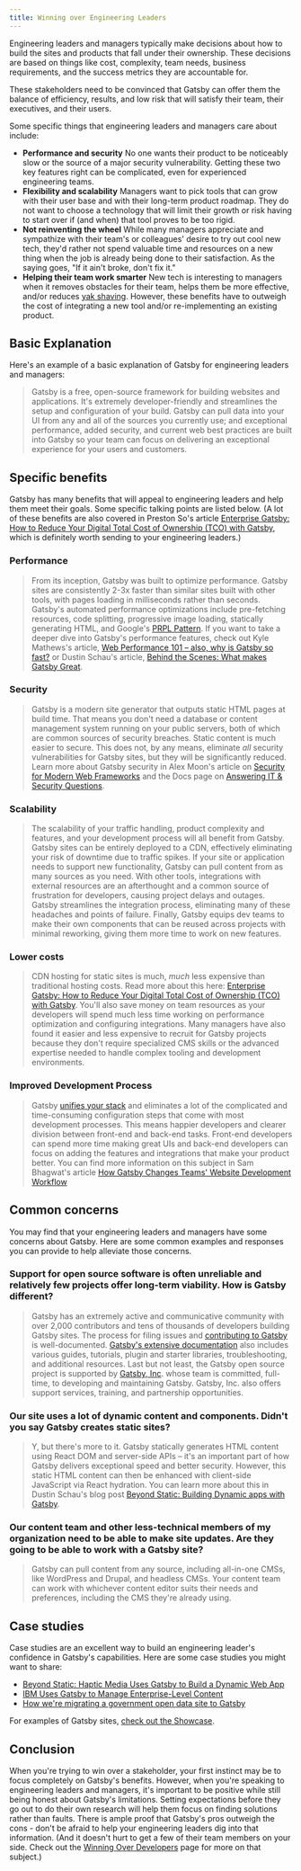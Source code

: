 ```yaml
---
title: Winning over Engineering Leaders
---
```


Engineering leaders and managers typically make decisions about how to build the sites and products that fall under their ownership. These decisions are based on things like cost, complexity, team needs, business requirements, and the success metrics they are accountable for.

These stakeholders need to be convinced that Gatsby can offer them the balance of efficiency, results, and low risk that will satisfy their team, their executives, and their users.

Some specific things that engineering leaders and managers care about include:

- **Performance and security** No one wants their product to be noticeably slow or the source of a major security vulnerability. Getting these two key features right can be complicated, even for experienced engineering teams.
- **Flexibility and scalability** Managers want to pick tools that can grow with their user base and with their long-term product roadmap. They do not want to choose a technology that will limit their growth or risk having to start over if (and when) that tool proves to be too rigid.
- **Not reinventing the wheel** While many managers appreciate and sympathize with their team's or colleagues' desire to try out cool new tech, they'd rather not spend valuable time and resources on a new thing when the job is already being done to their satisfaction. As the saying goes, "If it ain't broke, don't fix it."
- **Helping their team work smarter** New tech is interesting to managers when it removes obstacles for their team, helps them be more effective, and/or reduces [yak shaving](https://www.hanselman.com/blog/YakShavingDefinedIllGetThatDoneAsSoonAsIShaveThisYak.aspx). However, these benefits have to outweigh the cost of integrating a new tool and/or re-implementing an existing product.

## Basic Explanation

Here's an example of a basic explanation of Gatsby for engineering leaders and managers:

> Gatsby is a free, open-source framework for building websites and applications. It's extremely developer-friendly and streamlines the setup and configuration of your build. Gatsby can pull data into your UI from any and all of the sources you currently use; and exceptional performance, added security, and current web best practices are built into Gatsby so your team can focus on delivering an exceptional experience for your users and customers.

## Specific benefits

Gatsby has many benefits that will appeal to engineering leaders and help them meet their goals. Some specific talking points are listed below. (A lot of these benefits are also covered in Preston So's article [Enterprise Gatsby: How to Reduce Your Digital Total Cost of Ownership (TCO) with Gatsby](/blog/2019-05-15-enterprise-gatsby-how-to-reduce-your-digital-total-cost-of-ownership-with-gatsby/), which is definitely worth sending to your engineering leaders.)

### Performance

> From its inception, Gatsby was built to optimize performance. Gatsby sites are consistently 2-3x faster than similar sites built with other tools, with pages loading in milliseconds rather than seconds. Gatsby's automated performance optimizations include pre-fetching resources, code splitting, progressive image loading, statically generating HTML, and Google's [PRPL Pattern](/docs/prpl-pattern/). If you want to take a deeper dive into Gatsby's performance features, check out Kyle Mathews's article, [Web Performance 101 – also, why is Gatsby so fast?](/blog/2017-09-13-why-is-gatsby-so-fast/) or Dustin Schau's article, [Behind the Scenes: What makes Gatsby Great](/blog/2019-04-02-behind-the-scenes-what-makes-gatsby-great/).

### Security

> Gatsby is a modern site generator that outputs static HTML pages at build time. That means you don't need a database or content management system running on your public servers, both of which are common sources of security breaches. Static content is much easier to secure. This does not, by any means, eliminate _all_ security vulnerabilities for Gatsby sites, but they will be significantly reduced. Learn more about Gatsby security in Alex Moon's article on [Security for Modern Web Frameworks](/blog/2019-04-06-security-for-modern-web-frameworks/) and the Docs page on [Answering IT & Security Questions](/docs/answering-it-security/).

### Scalability

> The scalability of your traffic handling, product complexity and features, and your development process will all benefit from Gatsby. Gatsby sites can be entirely deployed to a CDN, effectively eliminating your risk of downtime due to traffic spikes. If your site or application needs to support new functionality, Gatsby can pull content from as many sources as you need. With other tools, integrations with external resources are an afterthought and a common source of frustration for developers, causing project delays and outages. Gatsby streamlines the integration process, eliminating many of these headaches and points of failure. Finally, Gatsby equips dev teams to make their own components that can be reused across projects with minimal reworking, giving them more time to work on new features.

### Lower costs

> CDN hosting for static sites is much, _much_ less expensive than traditional hosting costs. Read more about this here: [Enterprise Gatsby: How to Reduce Your Digital Total Cost of Ownership (TCO) with Gatsby](/blog/2019-05-15-enterprise-gatsby-how-to-reduce-your-digital-total-cost-of-ownership-with-gatsby/). You'll also save money on team resources as your developers will spend much less time working on performance optimization and configuring integrations. Many managers have also found it easier and less expensive to recruit for Gatsby projects because they don't require specialized CMS skills or the advanced expertise needed to handle complex tooling and development environments.

### Improved Development Process

> Gatsby [unifies your stack](/docs/sanitize-your-stack) and eliminates a lot of the complicated and time-consuming configuration steps that come with most development processes. This means happier developers and clearer division between front-end and back-end tasks. Front-end developers can spend more time making great UIs and back-end developers can focus on adding the features and integrations that make your product better. You can find more information on this subject in Sam Bhagwat's article [How Gatsby Changes Teams' Website Development Workflow](/blog/2018-04-25-how-gatsby-changes-teams-website-development-workflow/#architecture)

## Common concerns

You may find that your engineering leaders and managers have some concerns about Gatsby. Here are some common examples and responses you can provide to help alleviate those concerns.

### Support for open source software is often unreliable and relatively few projects offer long-term viability. How is Gatsby different?

> Gatsby has an extremely active and communicative community with over 2,000 contributors and tens of thousands of developers building Gatsby sites. The process for filing issues and [contributing to Gatsby](/contributing/) is well-documented. [Gatsby's extensive documentation](/docs/) also includes various guides, tutorials, plugin and starter libraries, troubleshooting, and additional resources. Last but not least, the Gatsby open source project is supported by [Gatsby, Inc](https://www.gatsbyjs.com/). whose team is committed, full-time, to developing and maintaining Gatsby. Gatsby, Inc. also offers support services, training, and partnership opportunities.

### Our site uses a lot of dynamic content and components. Didn't you say Gatsby creates static sites?

> Y, but there's more to it. Gatsby statically generates HTML content using React DOM and server-side APIs – it's an important part of how Gatsby delivers exceptional speed and better security. However, this static HTML content can then be enhanced with client-side JavaScript via React hydration. You can learn more about this in Dustin Schau's blog post [Beyond Static: Building Dynamic apps with Gatsby](/blog/2018-10-15-beyond-static-intro/).

### Our content team and other less-technical members of my organization need to be able to make site updates. Are they going to be able to work with a Gatsby site?

> Gatsby can pull content from any source, including all-in-one CMSs, like WordPress and Drupal, and headless CMSs. Your content team can work with whichever content editor suits their needs and preferences, including the CMS they're already using.

## Case studies

Case studies are an excellent way to build an engineering leader's confidence in Gatsby's capabilities. Here are some case studies you might want to share:

- [Beyond Static: Haptic Media Uses Gatsby to Build a Dynamic Web App](/blog/2019-02-05-hapticmedia-case-study/)
- [IBM Uses Gatsby to Manage Enterprise-Level Content](/blog/2018-12-17-ibm-case-study/#big-company-big-website)
- [How we're migrating a government open data site to Gatsby](/blog/2019-02-08-government-open-data-site-with-gatsby/)

For examples of Gatsby sites, [check out the Showcase](/showcase/).

## Conclusion

When you're trying to win over a stakeholder, your first instinct may be to focus completely on Gatsby's benefits. However, when you're speaking to engineering leaders and managers, it's important to be positive while still being honest about Gatsby's limitations. Setting expectations before they go out to do their own research will help them focus on finding solutions rather than faults. There is ample proof that Gatsby's pros outweigh the cons - don't be afraid to help your engineering leaders dig into that information. (And it doesn't hurt to get a few of their team members on your side. Check out the [Winning Over Developers](/docs/winning-over-developers/) page for more on that subject.)
